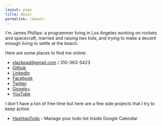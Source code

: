 ```yaml
---
layout: page
title: About
permalink: /about/
---
```


I'm James Phillips: a programmer living in Los Angeles working on rockets and spacecraft, married and raising two kids, and trying to make a decent enough living to settle at the beach.

Here are some places to find me online:

 * slackpad@gmail.com / 310-363-5423
 * [Github](https://github.com/slackpad)
 * [LinkedIn](https://www.linkedin.com/in/phillipsjamesr)
 * [Facebook](https://www.facebook.com/slackpad)
 * [Twitter](https://twitter.com/slackpad)
 * [Google+](https://plus.google.com/105505551535691675728/posts)
 * [YouTube](http://www.youtube.com/slackpad)

I don't have a ton of free time but here are a few side projects that I try to keep active:

 * [HashtagTodo](https://www.hashtagtodo.com/) - Manage your todo list inside Google Calendar
